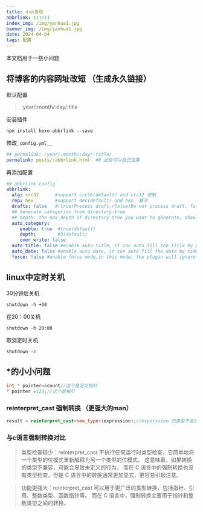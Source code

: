 ```yaml
---
title: 小小发现
abbrlink: 111111
index_img: /img/yanhua1.jpg
banner_img: /img/yanhua1.jpg
date: 2024-04-04
tags: 配置
---
```

本文档用于一些小问题


## 将博客的内容网址改短 （生成永久链接）
默认配置
>:year/:month/:day/:title

安装插件
~~~ shell
npm install hexo-abbrlink --save
~~~
修改`_config.yml__`
~~~ yaml
## permalink: :year/:month/:day/:title/
permalink: posts/:abbrlink.html  ## 此处可以自己设置
~~~

再添加配置
~~~ yaml
## abbrlink config
abbrlink:
  alg: crc32      #support crc16(default) and crc32 进制
  rep: hex        #support dec(default) and hex  算法
  drafts: false   #(true)Process draft,(false)Do not process draft. false(default) 
  ## Generate categories from directory-tree
  ## depth: the max_depth of directory-tree you want to generate, should > 0
  auto_category:
     enable: true  #true(default)
     depth:        #3(default)
     over_write: false 
  auto_title: false #enable auto title, it can auto fill the title by path
  auto_date: false #enable auto date, it can auto fill the date by time today
  force: false #enable force mode,in this mode, the plugin will ignore the cache, and calc the abbrlink for every post even it already had abbrlink.
~~~


## linux中定时关机
30分钟后关机
~~~ shell
shutdown -h +30 
~~~
在20：00关机
~~~ shell
shutdown -h 20:00
~~~
取消定时关机
~~~shell
shutdown -c
~~~



## *的小小问题

~~~cpp
int * pointer=&count//这个是定义指针 
* pointer =123;//这个是解引
~~~

### reinterpret_cast 强制转换 （更强大的man）

~~~cpp 
result = reinterpret_cast<new_type>(expression);//experssion 的类型不会改变啦    
~~~
### 与c语言强制转换对比

>类型检查较少：reinterpret_cast 不执行任何运行时类型检查，它简单地将一个类型的位模式重新解释为另一个类型的位模式。
>这意味着，如果转换的类型不兼容，可能会导致未定义的行为。
>而在 C 语言中的强制转换也没有类型检查，但是 C 语言中的转换通常更加显式，更容易引起注意。

>功能更强大：reinterpret_cast 可以用于更广泛的类型转换，包括指针、引用、整数类型、函数指针等。
>而在 C 语言中，强制转换主要用于指针和整数类型之间的转换。
